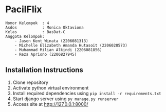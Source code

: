 # PacilFlix

```credential
Nomor Kelompok  : 4
Asdos           : Monica Oktaviona 
Kelas           : BasDat-C
Anggota Kelompok:
    - Jason Kent Winata (2206081313)
    - Michelle Elizabeth Amanda Hutasoit (2206028573)
    - Muhammad Milian Alkindi (2206081856)
    - Reza Apriono (2206827945)
```

## Installation Instructions

1. Clone repository
2. Activate python virtual environment
3. Install required dependencies using `pip install -r requirements.txt`
4. Start django server using `py manage.py runserver`
5. Access site at <http://127.0.0.1:8000/>
